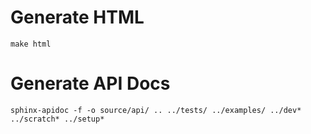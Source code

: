 
# Generate HTML
```
make html
```

# Generate API Docs
```
sphinx-apidoc -f -o source/api/ .. ../tests/ ../examples/ ../dev* ../scratch* ../setup*
```
